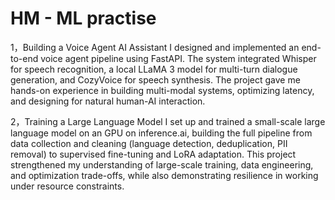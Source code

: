 # HM - ML practise

1，Building a Voice Agent AI Assistant
  I designed and implemented an end-to-end voice agent pipeline using FastAPI. The system integrated Whisper for speech recognition, a local LLaMA 3 model for multi-turn dialogue generation, and CozyVoice for speech synthesis. The project gave me hands-on experience in building multi-modal systems, optimizing latency, and designing for natural human-AI interaction.

2，Training a Large Language Model
  I set up and trained a small-scale large language model on an GPU on inference.ai, building the full pipeline from data collection and cleaning (language detection, deduplication, PII removal) to supervised fine-tuning and LoRA adaptation. This project strengthened my understanding of large-scale training, data engineering, and optimization trade-offs, while also demonstrating resilience in working under resource constraints.
